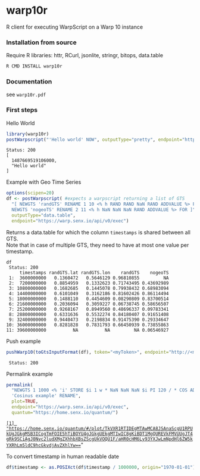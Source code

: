 # warp10r #

R client for executing WarpScript on a Warp 10 instance

### Installation from source ###

Require R libraries: httr, RCurl, jsonlite, stringr, bitops, data.table

```bash
R CMD INSTALL warp10r
```

### Documentation ###

see `warp10r.pdf`


### First steps ###

Hello World

```R
library(warp10r)
postWarpscript("'Hello world' NOW", outputType="pretty", endpoint="https://warp.senx.io/api/v0/exec")
```

```out
Status: 200
[
  1487669519106000,
  "Hello world"
]
```

Example with Geo Time Series

```R
options(scipen=20)
df <- postWarpscript( #expects a warpscript returning a list of GTS
  "[ NEWGTS 'randGTS' RENAME 1 10 <% h RAND RAND NaN RAND ADDVALUE %> FOR
  NEWGTS 'nogeoTS' RENAME 2 11 <% h NaN NaN NaN RAND ADDVALUE %> FOR ]",
  outputType="data.table",
  endpoint="https://warp.senx.io/api/v0/exec")
```

Returns a data.table for which the column `timestamps` is shared between all GTS.<br/>
Note that in case of multiple GTS, they need to have at most one value per timestamp.

```out
df
 Status: 200
     timestamps randGTS.lat randGTS.lon    randGTS    nogeoTS
 1:  3600000000   0.1360472   0.5646129 0.96810855         NA
 2:  7200000000   0.8854959   0.1332623 0.71743495 0.43692989
 3: 10800000000   0.1682685   0.1445078 0.79938432 0.68983094
 4: 14400000000   0.6101049   0.3162186 0.81602426 0.86114494
 5: 18000000000   0.1488110   0.4454609 0.08290809 0.83700514
 6: 21600000000   0.2036094   0.3059227 0.06738745 0.58656507
 7: 25200000000   0.9268167   0.8949560 0.48696337 0.09783341
 8: 28800000000   0.6331636   0.5532274 0.84180407 0.91651408
 9: 32400000000   0.9440473   0.2198834 0.91475390 0.29334647
10: 36000000000   0.8281828   0.7831793 0.66450939 0.73855863
11: 39600000000          NA          NA         NA 0.06546927
```

Push example

```R
pushWarp10(toGtsInputFormat(df), token="<myToken>", endpoint="http://<myEndpoint>/api/v0/update")
```

```out
 Status: 200
```

Permalink example

```R
permalink(
  "NEWGTS 1 1000 <% 'i' STORE $i 1 w * NaN NaN NaN $i PI 120 / * COS ADDVALUE %> FOR
  'Cosinus example' RENAME",
  plot=TRUE,
  endpoint="https://warp.senx.io/api/v0/exec",
  quantum="https://home.senx.io/quantum/")
```

[`[1] "https://home.senx.io/quantum/#/plot/TkVXR1RTIDEgMTAwMCA8JSAnaScgU1RPUkUgJGkgMSB3ICogTmFOIE5hTiBOYU4gJGkgUEkgMTIwIC8gKiBDT1MgQUREVkFMVUUgJT4gRk9SCiAgJ0Nvc2ludXMgZXhhbXBsZScgUkVOQU1F/aHR0cHM6Ly93YXJwLmNpdHl6ZW5kYXRhLm5ldC9hcGkvdjAvZXhlYw==`](https://home.senx.io/quantum/#/plot/TkVXR1RTIDEgMTAwMCA8JSAnaScgU1RPUkUgJGkgMSB3ICogTmFOIE5hTiBOYU4gJGkgUEkgMTIwIC8gKiBDT1MgQUREVkFMVUUgJT4gRk9SCiAgJ0Nvc2ludXMgZXhhbXBsZScgUkVOQU1F/aHR0cHM6Ly93YXJwLmNpdHl6ZW5kYXRhLm5ldC9hcGkvdjAvZXhlYw==)"

To convert timestamp in human readable date

```R
df$timestamp <- as.POSIXct(df$timestamp / 1000000, origin="1970-01-01")
```

